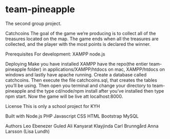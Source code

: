 # team-pineapple
The second group project.

Catchcoins
The goal of the game we’re producing is to collect all of the treasures located on the map. The game ends when all the treasures are collected, and the player with the most points is declared the winner.

Prerequisites
For development:
XAMPP
node.js

Deploying
Make you have installed XAMPP have the repo(the entier team-pineapple folder) in applications/XAMPP/htdocs on mac, XAMPP/htdocs on windows and lastly have apache running. Create a database called catchcoins. Then execute the file catchcoins.sql, that creates the tables you’ll be using. Then open you terminal and change your directory to team-pineapple and the type cd/node/npm install after you’ve installed then type npm start. Now the game will be live att localhost:8000.

License
This is only a school project for KYH

Built with
Node.js
PHP
Javascript
CSS
HTML
Bootstrap
MySQL

Authors
Leo Ebenezer
Guled Ali 
Kanyarat Klayjinda
Carl Brunngård
Anna Larsson
(Lisa Lundh)
